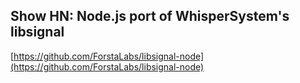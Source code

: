 ## Show HN: Node.js port of WhisperSystem's libsignal
  
  [https://github.com/ForstaLabs/libsignal-node](https://github.com/ForstaLabs/libsignal-node)